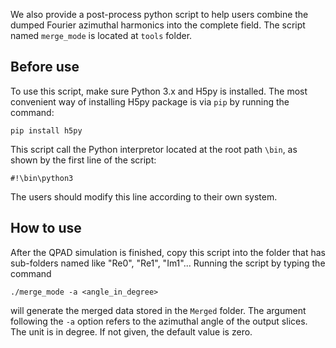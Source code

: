 We also provide a post-process python script to help users combine the dumped Fourier azimuthal harmonics into the complete field. The script named `merge_mode` is located at `tools` folder. 

## Before use
To use this script, make sure Python 3.x and H5py is installed. The most convenient way of installing H5py package is via `pip` by running the command:
```batch
pip install h5py
```
This script call the Python interpretor located at the root path `\bin`, as shown by the first line of the script:
```
#!\bin\python3
```
The users should modify this line according to their own system.

## How to use
After the QPAD simulation is finished, copy this script into the folder that has sub-folders named like "Re0", "Re1", "Im1"... Running the script by typing the command
```batch
./merge_mode -a <angle_in_degree>
```
will generate the merged data stored in the `Merged` folder. The argument following the `-a` option refers to the azimuthal angle of the output slices. The unit is in degree. If not given, the default value is zero.